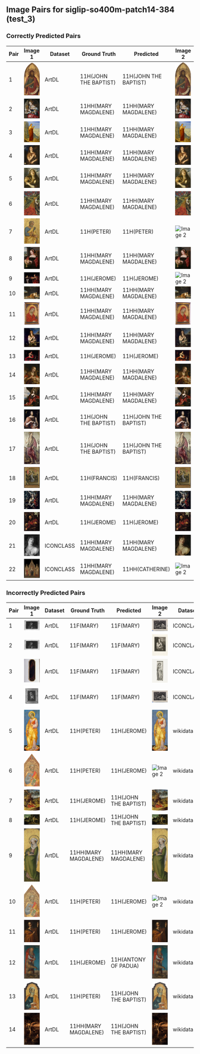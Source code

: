## Image Pairs for siglip-so400m-patch14-384 (test_3)

### Correctly Predicted Pairs

| Pair | Image 1 | Dataset | Ground Truth | Predicted | Image 2 | Dataset | Ground Truth | Predicted |
|------|---------|---------|--------------|-----------|---------|---------|--------------|-----------|
| 1 | ![Image 1](../../example/ArtDL_1939_1_291.jpg) | ArtDL | 11H(JOHN THE BAPTIST) | 11H(JOHN THE BAPTIST) | ![Image 2](../../example/wikidata_Q20173065.jpg) | wikidata | 11H(JOHN THE BAPTIST) | 11H(JOHN THE BAPTIST) |
| 2 | ![Image 1](../../example/ArtDL_253669.jpg) | ArtDL | 11HH(MARY MAGDALENE) | 11HH(MARY MAGDALENE) | ![Image 2](../../example/wikidata_Q20540321.jpg) | wikidata | 11HH(MARY MAGDALENE) | 11HH(MARY MAGDALENE) |
| 3 | ![Image 1](../../example/ArtDL_258398.jpg) | ArtDL | 11HH(MARY MAGDALENE) | 11HH(MARY MAGDALENE) | ![Image 2](../../example/wikidata_Q19820268.jpg) | wikidata | 11HH(MARY MAGDALENE) | 11HH(MARY MAGDALENE) |
| 4 | ![Image 1](../../example/ArtDL_Q15974339.jpg) | ArtDL | 11HH(MARY MAGDALENE) | 11HH(MARY MAGDALENE) | ![Image 2](../../example/wikidata_Q15974339.jpg) | wikidata | 11HH(MARY MAGDALENE) | 11HH(MARY MAGDALENE) |
| 5 | ![Image 1](../../example/ArtDL_Q18748614.jpg) | ArtDL | 11HH(MARY MAGDALENE) | 11HH(MARY MAGDALENE) | ![Image 2](../../example/wikidata_Q18748614.jpg) | wikidata | 11HH(MARY MAGDALENE) | 11HH(MARY MAGDALENE) |
| 6 | ![Image 1](../../example/ArtDL_Q19925792.jpg) | ArtDL | 11HH(MARY MAGDALENE) | 11HH(MARY MAGDALENE) | ![Image 2](../../example/wikidata_Q19925792.jpg) | wikidata | 11HH(MARY MAGDALENE) | 11HH(MARY MAGDALENE) |
| 7 | ![Image 1](../../example/ArtDL_Q20173883.jpg) | ArtDL | 11H(PETER) | 11H(PETER) | ![Image 2](../../example/wikidata_Q20173883.jpg) | wikidata | 11H(PETER) | 11H(PETER) |
| 8 | ![Image 1](../../example/ArtDL_Q20267955.jpg) | ArtDL | 11HH(MARY MAGDALENE) | 11HH(MARY MAGDALENE) | ![Image 2](../../example/wikidata_Q20267955.jpg) | wikidata | 11HH(MARY MAGDALENE) | 11HH(MARY MAGDALENE) |
| 9 | ![Image 1](../../example/ArtDL_Q2715177.jpg) | ArtDL | 11H(JEROME) | 11H(JEROME) | ![Image 2](../../example/wikidata_Q2715177.jpg) | wikidata | 11H(JEROME) | 11H(JEROME) |
| 10 | ![Image 1](../../example/ArtDL_Q29024815.jpg) | ArtDL | 11HH(MARY MAGDALENE) | 11HH(MARY MAGDALENE) | ![Image 2](../../example/wikidata_Q29024815.jpg) | wikidata | 11HH(MARY MAGDALENE) | 11HH(MARY MAGDALENE) |
| 11 | ![Image 1](../../example/ArtDL_Q29477236.jpg) | ArtDL | 11HH(MARY MAGDALENE) | 11HH(MARY MAGDALENE) | ![Image 2](../../example/wikidata_Q29477236.jpg) | wikidata | 11HH(MARY MAGDALENE) | 11HH(MARY MAGDALENE) |
| 12 | ![Image 1](../../example/ArtDL_Q4448822.jpg) | ArtDL | 11HH(MARY MAGDALENE) | 11HH(MARY MAGDALENE) | ![Image 2](../../example/wikidata_Q4448822.jpg) | wikidata | 11HH(MARY MAGDALENE) | 11HH(MARY MAGDALENE) |
| 13 | ![Image 1](../../example/ArtDL_Q510799.jpg) | ArtDL | 11H(JEROME) | 11H(JEROME) | ![Image 2](../../example/wikidata_Q510799.jpg) | wikidata | 11H(JEROME) | 11H(JEROME) |
| 14 | ![Image 1](../../example/ArtDL_Q55102676.jpg) | ArtDL | 11HH(MARY MAGDALENE) | 11HH(MARY MAGDALENE) | ![Image 2](../../example/wikidata_Q55102676.jpg) | wikidata | 11HH(MARY MAGDALENE) | 11HH(MARY MAGDALENE) |
| 15 | ![Image 1](../../example/ArtDL_Q6004260.jpg) | ArtDL | 11HH(MARY MAGDALENE) | 11HH(MARY MAGDALENE) | ![Image 2](../../example/wikidata_Q6004260.jpg) | wikidata | 11HH(MARY MAGDALENE) | 11HH(MARY MAGDALENE) |
| 16 | ![Image 1](../../example/ArtDL_clouet_jean_francbap.jpg) | ArtDL | 11H(JOHN THE BAPTIST) | 11H(JOHN THE BAPTIST) | ![Image 2](../../example/wikidata_Q30096142.jpg) | wikidata | 11H(JOHN THE BAPTIST) | 11H(JOHN THE BAPTIST) |
| 17 | ![Image 1](../../example/ArtDL_en-SK-A-3382.jpg) | ArtDL | 11H(JOHN THE BAPTIST) | 11H(JOHN THE BAPTIST) | ![Image 2](../../example/wikidata_Q17334273.jpg) | wikidata | 11H(JOHN THE BAPTIST) | 11H(JOHN THE BAPTIST) |
| 18 | ![Image 1](../../example/ArtDL_en-SK-A-4006.jpg) | ArtDL | 11H(FRANCIS) | 11H(FRANCIS) | ![Image 2](../../example/wikidata_Q17335839.jpg) | wikidata | 11H(FRANCIS) | 11H(FRANCIS) |
| 19 | ![Image 1](../../example/ArtDL_greco_el_17_1703grec.jpg) | ArtDL | 11HH(MARY MAGDALENE) | 11HH(MARY MAGDALENE) | ![Image 2](../../example/wikidata_Q16589363.jpg) | wikidata | 11HH(MARY MAGDALENE) | 11HH(MARY MAGDALENE) |
| 20 | ![Image 1](../../example/ArtDL_hemessen_jan_stjerom.jpg) | ArtDL | 11H(JEROME) | 11H(JEROME) | ![Image 2](../../example/wikidata_Q114744953.jpg) | wikidata | 11H(JEROME) | 11H(JEROME) |
| 21 | ![Image 1](../../example/ICONCLASS_IIHIM_1359909329.jpg) | ICONCLASS | 11HH(MARY MAGDALENE) | 11HH(MARY MAGDALENE) | ![Image 2](../../example/wikidata_Q117226027.jpg) | wikidata | 11HH(MARY MAGDALENE) | 11HH(MARY MAGDALENE) |
| 22 | ![Image 1](../../example/ICONCLASS_IIHIM_RIJKS_2033920572.jpg) | ICONCLASS | 11HH(MARY MAGDALENE) | 11HH(CATHERINE) | ![Image 2](../../example/wikidata_Q17347293.jpg) | wikidata | 11HH(MARY MAGDALENE) | 11HH(CATHERINE) |

### Incorrectly Predicted Pairs

| Pair | Image 1 | Dataset | Ground Truth | Predicted | Image 2 | Dataset | Ground Truth | Predicted |
|------|---------|---------|--------------|-----------|---------|---------|--------------|-----------|
| 1 | ![Image 1](../../example/ArtDL_ICCD3163621_13815-H.jpg) | ArtDL | 11F(MARY) | 11F(MARY) | ![Image 2](../../example/ICONCLASS_IIHIM_-1335425534.jpg) | ICONCLASS | 11HH(MARY MAGDALENE) | 11HH(MARY MAGDALENE) |
| 2 | ![Image 1](../../example/ArtDL_ICCD3163621_13815-H.jpg) | ArtDL | 11F(MARY) | 11F(MARY) | ![Image 2](../../example/ICONCLASS_IIHIM_RIJKS_1401436342.jpg) | ICONCLASS | 11HH(MARY MAGDALENE) | 11HH(MARY MAGDALENE) |
| 3 | ![Image 1](../../example/ArtDL_ICCD3710537_375754.jpg) | ArtDL | 11F(MARY) | 11F(MARY) | ![Image 2](../../example/ICONCLASS_IIHIM_RIJKS_1827277148.jpg) | ICONCLASS | 11HH(CATHERINE) | 11HH(CATHERINE) |
| 4 | ![Image 1](../../example/ArtDL_ICCD4203971_00069043.jpg) | ArtDL | 11F(MARY) | 11F(MARY) | ![Image 2](../../example/ICONCLASS_IIHIM_-1335425534.jpg) | ICONCLASS | 11HH(MARY MAGDALENE) | 11HH(MARY MAGDALENE) |
| 5 | ![Image 1](../../example/ArtDL_1939_1_80.jpg) | ArtDL | 11H(PETER) | 11H(JEROME) | ![Image 2](../../example/wikidata_Q20173671.jpg) | wikidata | 11H(PETER) | 11H(PETER) |
| 6 | ![Image 1](../../example/ArtDL_1950_11_1_a.jpg) | ArtDL | 11H(PETER) | 11H(JEROME) | ![Image 2](../../example/wikidata_Q20173413.jpg) | wikidata | 11H(PETER) | 11H(PAUL) |
| 7 | ![Image 1](../../example/ArtDL_253141.jpg) | ArtDL | 11H(JEROME) | 11H(JOHN THE BAPTIST) | ![Image 2](../../example/wikidata_Q3947314.jpg) | wikidata | 11H(JEROME) | 11H(JEROME) |
| 8 | ![Image 1](../../example/ArtDL_Q17335796.jpg) | ArtDL | 11H(JEROME) | 11H(JOHN THE BAPTIST) | ![Image 2](../../example/wikidata_Q17335796.jpg) | wikidata | 11H(JEROME) | 11H(JEROME) |
| 9 | ![Image 1](../../example/ArtDL_Q19926040.jpg) | ArtDL | 11HH(MARY MAGDALENE) | 11HH(MARY MAGDALENE) | ![Image 2](../../example/wikidata_Q19926040.jpg) | wikidata | 11HH(MARY MAGDALENE) | 11HH(CATHERINE) |
| 10 | ![Image 1](../../example/ArtDL_Q20173413.jpg) | ArtDL | 11H(PETER) | 11H(JEROME) | ![Image 2](../../example/wikidata_Q20173413.jpg) | wikidata | 11H(PETER) | 11H(PAUL) |
| 11 | ![Image 1](../../example/ArtDL_Q21283213.jpg) | ArtDL | 11H(PETER) | 11H(JEROME) | ![Image 2](../../example/wikidata_Q21283213.jpg) | wikidata | 11H(PETER) | 11H(PETER) |
| 12 | ![Image 1](../../example/ArtDL_Q27981491.jpg) | ArtDL | 11H(JEROME) | 11H(ANTONY OF PADUA) | ![Image 2](../../example/wikidata_Q27981491.jpg) | wikidata | 11H(JEROME) | 11H(JEROME) |
| 13 | ![Image 1](../../example/ArtDL___EX_1000788252_18423.jpg) | ArtDL | 11H(PETER) | 11H(JOHN THE BAPTIST) | ![Image 2](../../example/wikidata_Q20172983.jpg) | wikidata | 11H(PETER) | 11H(PETER) |
| 14 | ![Image 1](../../example/ArtDL_tintoret_3b_3ground_5maryma.jpg) | ArtDL | 11HH(MARY MAGDALENE) | 11H(JOHN THE BAPTIST) | ![Image 2](../../example/wikidata_Q11769022.jpg) | wikidata | 11HH(MARY MAGDALENE) | 11H(JEROME) |
